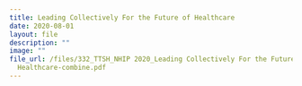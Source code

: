 ```yaml
---
title: Leading Collectively For the Future of Healthcare
date: 2020-08-01
layout: file
description: ""
image: ""
file_url: /files/332_TTSH_NHIP 2020_Leading Collectively For the Future of
  Healthcare-combine.pdf
---
```

